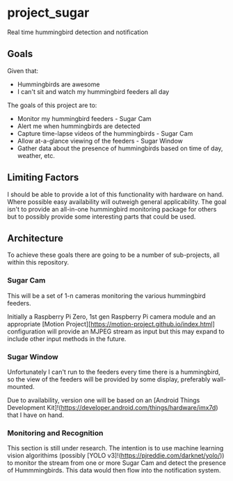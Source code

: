 # project_sugar
Real time hummingbird detection and notification

## Goals ##
Given that:
- Hummingbirds are awesome
- I can't sit and watch my hummingbird feeders all day

The goals of this project are to:
- Monitor my hummingbird feeders - Sugar Cam
- Alert me when hummingbirds are detected
- Capture time-lapse videos of the hummingbirds - Sugar Cam
- Allow at-a-glance viewing of the feeders - Sugar Window
- Gather data about the presence of hummingbirds based on time of day, weather, etc.

## Limiting Factors ##
I should be able to provide a lot of this functionality with hardware on hand.  Where possible easy availability will outweigh general applicability.  The goal isn't to provide an all-in-one hummingbird monitoring package for others but to possibly provide some interesting parts that could be used.

## Architecture ##
To achieve these goals there are going to be a number of sub-projects, all within this repository.

### Sugar Cam ###
This will be a set of 1-n cameras monitoring the various hummingbird feeders.  

Initially a Raspberry Pi Zero, 1st gen Raspberry Pi camera module and an appropriate [Motion Project][https://motion-project.github.io/index.html] configuration will provide an MJPEG stream as input but this may expand to include other input methods in the future.

### Sugar Window ###
Unfortunately I can't run to the feeders every time there is a hummingbird, so the view of the feeders will be provided by some display, preferably wall-mounted.  

Due to availability, version one will be based on an [Android Things Development Kit]!(https://developer.android.com/things/hardware/imx7d) that I have on hand.

### Monitoring and Recognition ###
This section is still under research.  The intention is to use machine learning vision algorithims (possibly [YOLO v3]!(https://pjreddie.com/darknet/yolo/)) to monitor the stream from one or more Sugar Cam and detect the presence of Hummmingbirds.  This data would then flow into the notification system.

